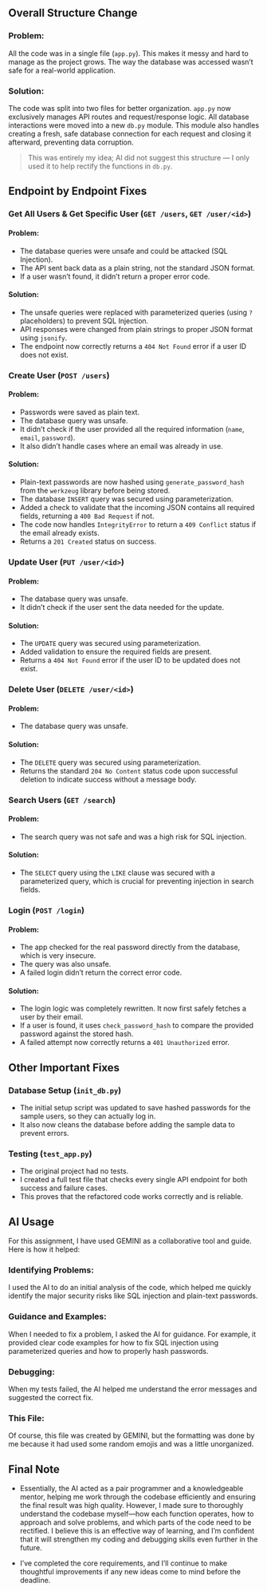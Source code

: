 ## Overall Structure Change

### Problem:
All the code was in a single file (`app.py`). This makes it messy and hard to manage as the project grows. The way the database was accessed wasn’t safe for a real-world application.

### Solution:

The code was split into two files for better organization. `app.py` now exclusively manages API routes and request/response logic. All database interactions were moved into a new `db.py` module. This module also handles creating a fresh, safe database connection for each request and closing it afterward, preventing data corruption.

> This was entirely my idea; AI did not suggest this structure — I only used it to help rectify the functions in `db.py`.

## Endpoint by Endpoint Fixes

### Get All Users & Get Specific User (`GET /users`, `GET /user/<id>`)

#### Problem:
- The database queries were unsafe and could be attacked (SQL Injection).
- The API sent back data as a plain string, not the standard JSON format.
- If a user wasn’t found, it didn’t return a proper error code.

#### Solution:
- The unsafe queries were replaced with parameterized queries (using `?` placeholders) to prevent SQL Injection.
- API responses were changed from plain strings to proper JSON format using `jsonify`.
- The endpoint now correctly returns a `404 Not Found` error if a user ID does not exist.

### Create User (`POST /users`)

#### Problem:
- Passwords were saved as plain text.
- The database query was unsafe.
- It didn’t check if the user provided all the required information (`name`, `email`, `password`).
- It also didn’t handle cases where an email was already in use.

#### Solution:
- Plain-text passwords are now hashed using `generate_password_hash` from the `werkzeug` library before being stored.
- The database `INSERT` query was secured using parameterization.
- Added a check to validate that the incoming JSON contains all required fields, returning a `400 Bad Request` if not.
- The code now handles `IntegrityError` to return a `409 Conflict` status if the email already exists.
- Returns a `201 Created` status on success.

### Update User (`PUT /user/<id>`)

#### Problem:
- The database query was unsafe.
- It didn’t check if the user sent the data needed for the update.

#### Solution:
- The `UPDATE` query was secured using parameterization.
- Added validation to ensure the required fields are present.
- Returns a `404 Not Found` error if the user ID to be updated does not exist.

### Delete User (`DELETE /user/<id>`)

#### Problem:
- The database query was unsafe.

#### Solution:
- The `DELETE` query was secured using parameterization.
- Returns the standard `204 No Content` status code upon successful deletion to indicate success without a message body.

### Search Users (`GET /search`)

#### Problem:
- The search query was not safe and was a high risk for SQL injection.

#### Solution:
- The `SELECT` query using the `LIKE` clause was secured with a parameterized query, which is crucial for preventing injection in search fields.

### Login (`POST /login`)

#### Problem:
- The app checked for the real password directly from the database, which is very insecure.
- The query was also unsafe.
- A failed login didn’t return the correct error code.

#### Solution:
- The login logic was completely rewritten. It now first safely fetches a user by their email.
- If a user is found, it uses `check_password_hash` to compare the provided password against the stored hash.
- A failed attempt now correctly returns a `401 Unauthorized` error.

## Other Important Fixes

### Database Setup (`init_db.py`)

- The initial setup script was updated to save hashed passwords for the sample users, so they can actually log in.
- It also now cleans the database before adding the sample data to prevent errors.

### Testing (`test_app.py`)

- The original project had no tests.
- I created a full test file that checks every single API endpoint for both success and failure cases.
- This proves that the refactored code works correctly and is reliable.

## AI Usage

For this assignment, I have used GEMINI as a collaborative tool and guide. Here is how it helped:

### Identifying Problems:
I used the AI to do an initial analysis of the code, which helped me quickly identify the major security risks like SQL injection and plain-text passwords.

### Guidance and Examples:
When I needed to fix a problem, I asked the AI for guidance. For example, it provided clear code examples for how to fix SQL injection using parameterized queries and how to properly hash passwords.

### Debugging:
When my tests failed, the AI helped me understand the error messages and suggested the correct fix.

### This File:
Of course, this file was created by GEMINI, but the formatting was done by me because it had used some random emojis and was a little unorganized.

## Final Note

- Essentially, the AI acted as a pair programmer and a knowledgeable mentor, helping me work through the codebase efficiently and ensuring the final result was high quality. However, I made sure to thoroughly understand the codebase myself—how each function operates, how to approach and solve problems, and which parts of the code need to be rectified. I believe this is an effective way of learning, and I’m confident that it will strengthen my coding and debugging skills even further in the future.
  
- I’ve completed the core requirements, and I’ll continue to make thoughtful improvements if any new ideas come to mind before the deadline.

